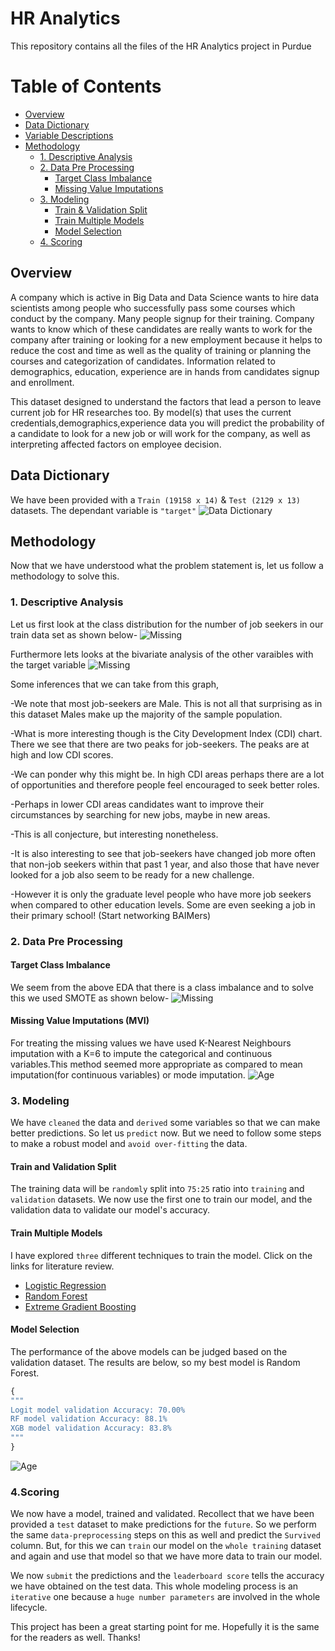 # HR Analytics 

This repository contains all the files of the HR Analytics project in Purdue


# Table of Contents
- [Overview](#overview)
- [Data Dictionary](#data-dictionary)
- [Variable Descriptions](#variable-descriptions)
- [Methodology](#methodology)
  - [1. Descriptive Analysis](#1-descriptive-analysis)
  - [2. Data Pre Processing](#2-data-pre-processing)
    - [Target Class Imbalance](#target-class-imbalance)
    - [Missing Value Imputations](#missing-value-imputations-(mvi))
  - [3. Modeling](#3-modeling)
    - [Train & Validation Split](#train-and-validation-split)
    - [Train Multiple Models](#train-multiple-models)
    - [Model Selection](#model-selection)
  - [4. Scoring](#4scoring)
  
## Overview
A company which is active in Big Data and Data Science wants to hire data scientists among people who successfully pass some courses which conduct by the company. Many people signup for their training. Company wants to know which of these candidates are really wants to work for the company after training or looking for a new employment because it helps to reduce the cost and time as well as the quality of training or planning the courses and categorization of candidates. Information related to demographics, education, experience are in hands from candidates signup and enrollment.

This dataset designed to understand the factors that lead a person to leave current job for HR researches too. By model(s) that uses the current credentials,demographics,experience data you will predict the probability of a candidate to look for a new job or will work for the company, as well as interpreting affected factors on employee decision.

## Data Dictionary
We have been provided with a ```Train (19158 x 14)``` & ```Test (2129 x 13)``` datasets. The dependant variable is `````"target"`````
![Data Dictionary](Images/Data_Dictionary.PNG)
  

## Methodology
Now that we have understood what the problem statement is, let us follow a methodology to solve this. 

### 1. Descriptive Analysis
Let us first look at the class distribution for the number of job seekers in our train data set as shown below-
![Missing](Images/Class_Distribution.PNG)

Furthermore lets looks at the bivariate analysis of the other varaibles with the target variable
![Missing](Images/BiVariate.PNG)


Some inferences that we can take from this graph,

-We note that most job-seekers are Male. This is not all that surprising as in this dataset Males make up the majority of the sample population.

-What is more interesting though is the City Development Index (CDI) chart. There we see that there are two peaks for job-seekers. The peaks are at high and low CDI scores.

-We can ponder why this might be. In high CDI areas perhaps there are a lot of opportunities and therefore people feel encouraged to seek better roles.

-Perhaps in lower CDI areas candidates want to improve their circumstances by searching for new jobs, maybe in new areas.

-This is all conjecture, but interesting nonetheless.

-It is also interesting to see that job-seekers have changed job more often that non-job seekers within that past 1 year, and also those that have never looked for a job also seem to be ready for a new challenge.

-However it is only the graduate level people who have more job seekers when compared to other education levels. Some are even seeking a job in their primary school! (Start networking BAIMers)

### 2. Data Pre Processing

#### Target Class Imbalance
We seem from the above EDA that there is a class imbalance and to solve this we used SMOTE as shown below-
![Missing](Images/SMOTE.PNG)


#### Missing Value Imputations (MVI)
For treating the missing values we have used K-Nearest Neighbours imputation with a K=6 to impute the categorical and continuous variables.This method seemed more appropriate as compared to mean imputation(for continuous variables) or mode imputation.
![Age](Images/KNN.PNG)



### 3. Modeling
We have `cleaned` the data and `derived` some variables so that we can make better predictions. So let us `predict` now. But we need to follow some steps to make a robust model and `avoid over-fitting` the data.

#### Train and Validation Split
The training data will be `randomly` split into `75:25` ratio into `training` and `validation` datasets. We now use the first one to train our model, and the validation data to validate our model's accuracy.
#### Train Multiple Models
I have explored `three` different techniques to train the model. Click on the links for literature review.
- [Logistic Regression](https://www.analyticsvidhya.com/blog/2021/03/logistic-regression/)
- [Random Forest](https://www.analyticsvidhya.com/blog/2021/03/introduction-to-random-forest-and-its-hyper-parameters/)
- [Extreme Gradient Boosting](https://www.analyticsvidhya.com/blog/2017/06/which-algorithm-takes-the-crown-light-gbm-vs-xgboost/)
#### Model Selection
The performance of the above models can be judged based on the validation dataset. The results are below, so my best model is Random Forest.
```python
{
"""
Logit model validation Accuracy: 70.00%
RF model validation Accuracy: 88.1%
XGB model validation Accuracy: 83.8%  
""" 
}
```

![Age](Images/Results.PNG)
### 4.Scoring
We now have a model, trained and validated. Recollect that we have been provided a `test` dataset to make predictions for the `future`. So we perform the same `data-preprocessing` steps on this as well and predict the `Survived` column. But, for this we can `train` our model on the `whole training` dataset and again and use that model so that we have more data to train our model.

We now `submit` the predictions and the `leaderboard score` tells the accuracy we have obtained on the test data. This whole modeling process is an `iterative` one because a `huge number parameters` are involved in the whole lifecycle.

This project has been a great starting point for me. Hopefully it is the same for the readers as well. Thanks!




